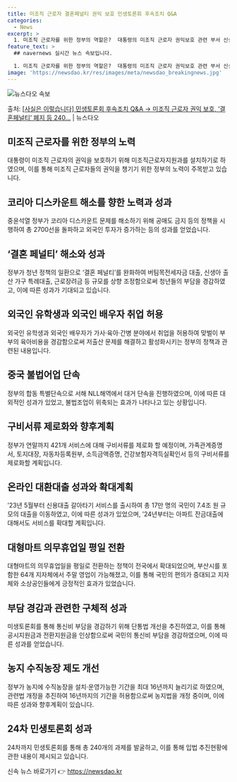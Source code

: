 ```yaml
---
title: 미조직 근로자 결혼페널티 권익 보호 민생토론회 후속조치 Q&A
categories:
  - News
excerpt: >
  1. 미조직 근로자를 위한 정부의 역할은?  대통령의 미조직 근로자 권익보호 관련 부서 신설 지시, 미조직 …
feature_text: >
  ## navernews 실시간 뉴스 속보입니다.

  1. 미조직 근로자를 위한 정부의 역할은?  대통령의 미조직 근로자 권익보호 관련 부서 신설 지시, 미조직 …
image: 'https://newsdao.kr/res/images/meta/newsdao_breakingnews.jpg'
---
```


![뉴스다오 속보](https://newsdao.kr/res/images/meta/newsdao_breakingnews.jpg)

<p>출처: <a href="https://newsdao.kr/3527" rel="dofollow">[사실은 이렇습니다] 민생토론회 후속조치 Q&A → 미조직 근로자 권익 보호, ‘결혼페널티’ 폐지 등 240…</a> | 뉴스다오</p>

<h2 data-ke-size="size26">미조직 근로자를 위한 정부의 노력</h2>
<p data-ke-size="size16">대통령이 미조직 근로자의 권익을 보호하기 위해 미조직근로자지원과를 설치하기로 하였으며, 이를 통해 미조직 근로자들의 권익을 챙기기 위한 정부의 노력이 주목받고 있습니다.</p>

<h2 data-ke-size="size26">코리아 디스카운트 해소를 향한 노력과 성과</h2>
<p data-ke-size="size16">중윤석열 정부가 코리아 디스카운트 문제를 해소하기 위해 공매도 금지 등의 정책을 시행하여 총 2700선을 돌파하고 외국인 투자가 증가하는 등의 성과를 얻었습니다.</p>

<h2 data-ke-size="size26">‘결혼 페널티’ 해소와 성과</h2>
<p data-ke-size="size16">정부가 청년 정책의 일환으로 ‘결혼 페널티’를 완화하여 버팀목전세자금 대출, 신생아 출산 가구 특례대출, 근로장려금 등 규모를 상향 조정함으로써 청년들의 부담을 경감하였고, 이에 따른 성과가 기대되고 있습니다.</p>

<h2 data-ke-size="size26">외국인 유학생과 외국인 배우자 취업 허용</h2>
<p data-ke-size="size16">외국인 유학생과 외국인 배우자가 가사·육아·간병 분야에서 취업을 허용하여 맞벌이 부부의 육아비용을 경감함으로써 저출산 문제를 해결하고 활성화시키는 정부의 정책과 관련된 내용입니다.</p>

<h2 data-ke-size="size26">중국 불법어업 단속</h2>
<p data-ke-size="size16">정부의 합동 특별단속으로 서해 NLL해역에서 대거 단속을 진행하였으며, 이에 따른 대외적인 성과가 있었고, 불법조업이 위축되는 효과가 나타나고 있는 상황입니다.</p>

<h2 data-ke-size="size26">구비서류 제로화와 향후계획</h2>
<p data-ke-size="size16">정부가 연말까지 421개 서비스에 대해 구비서류를 제로화 할 예정이며, 가족관계증명서, 토지대장, 자동차등록원부, 소득금액증명, 건강보험자격득실확인서 등의 구비서류를 제로화할 계획입니다.</p>

<h2 data-ke-size="size26">온라인 대환대출 성과와 확대계획</h2>
<p data-ke-size="size16">’23년 5월부터 신용대출 갈아타기 서비스를 출시하여 총 17만 명의 국민이 7.4조 원 규모의 대출을 이동하였고, 이에 따른 성과가 있었으며, ’24년부터는 아파트 잔금대출에 대해서도 서비스를 확대할 계획입니다.</p>

<h2 data-ke-size="size26">대형마트 의무휴업일 평일 전환</h2>
<p data-ke-size="size16">대형마트의 의무휴업일을 평일로 전환하는 정책이 전국에서 확대되었으며, 부산시를 포함한 64개 지자체에서 주말 영업이 가능해졌고, 이를 통해 국민의 편의가 증대되고 지자체와 소상공인들에게 긍정적인 효과가 있었습니다.</p>

<h2 data-ke-size="size26">부담 경감과 관련한 구체적 성과</h2>
<p data-ke-size="size16">미생토론회를 통해 통신비 부담을 경감하기 위해 단통법 개선을 추진하였고, 이를 통해 공시지원금과 전환지원금을 인상함으로써 국민의 통신비 부담을 경감하였으며, 이에 따른 성과를 얻었습니다.</p>

<h2 data-ke-size="size26">농지 수직농장 제도 개선</h2>
<p data-ke-size="size16">정부가 농지에 수직농장을 설치·운영가능한 기간을 최대 16년까지 늘리기로 하였으며, 관련법 개정을 추진하여 16년까지의 기간을 허용함으로써 농지법을 개정 중이며, 이에 따른 성과와 향후계획이 있습니다.</p>

<h2 data-ke-size="size26">24차 민생토론회 성과</h2>
<p data-ke-size="size16">24차까지 민생토론회를 통해 총 240개의 과제를 발굴하고, 이를 통해 입법 추진현황에 관한 내용이 제시되고 있습니다.</p> 

신속 뉴스 바로가기 👉 <a href="https://newsdao.kr" rel="dofollow">https://newsdao.kr</a>


